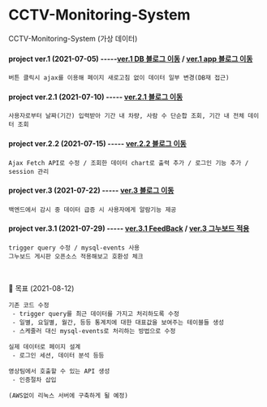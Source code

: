 # CCTV-Monitoring-System
 CCTV-Monitoring-System (가상 데이터)
 
#### project ver.1  (2021-07-05) -----[ver.1 DB 블로그 이동](https://seohyun-kim.github.io/CCTV_ver_1/) /  [ver.1 app 블로그 이동](https://seohyun-kim.github.io/CCTV_ver_1_app/)
    버튼 클릭시 ajax를 이용해 페이지 새로고침 없이 데이터 일부 변경(DB재 접근)
#### project ver.2.1  (2021-07-10) ----- [ver.2.1 블로그 이동](https://seohyun-kim.github.io/CCTV_ver.2.1/)
    사용자로부터 날짜(기간) 입력받아 기간 내 차량, 사람 수 단순합 조회, 기간 내 전체 데이터 조회
  
#### project ver.2.2  (2021-07-15) ----- [ver.2.2 블로그 이동](https://seohyun-kim.github.io/CCTV_ver.2.2/)  

    Ajax Fetch API로 수정 / 조회한 데이터 chart로 출력 추가 / 로그인 기능 추가 / session 관리  
    
#### project ver.3 (2021-07-22) ----- [ver.3 블로그 이동](https://seohyun-kim.github.io/CCTV-ver.3/)  

``` 
백엔드에서 감시 중 데이터 급증 시 사용자에게 알람기능 제공
```

#### project ver.3.1  (2021-07-29)  ----- [ver.3.1 FeedBack](https://seohyun-kim.github.io/CCTV.ver.3.1(feedback)/)  / [ver.3 그누보드 적용](https://seohyun-kim.github.io/gnuboard/)
```
trigger query 수정 / mysql-events 사용
그누보드 게시판 오픈소스 적용해보고 호환성 체크  
```


<br />  

📌 목표  (2021-08-12)

```
기존 코드 수정
 - trigger query를 최근 데이터를 가지고 처리하도록 수정
 - 일별, 요일별, 월간, 등등 통계치에 대한 대표값을 보여주는 테이블들 생성
 - 스케줄러 대신 mysql-events로 처리하는 방법으로 수정
 
실제 데이터로 페이지 설계
 - 로그인 세션, 데이터 분석 등등
 
영상팀에서 호출할 수 있는 API 생성
 - 인증절차 삽입
 
(AWS없이 리눅스 서버에 구축하게 될 예정)
```

   
